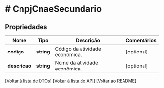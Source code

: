 # # CnpjCnaeSecundario

## Propriedades

Nome | Tipo | Descrição | Comentários
------------ | ------------- | ------------- | -------------
**codigo** | **string** | Código da atividade econômica. | [optional]
**descricao** | **string** | Nome da atividade econômica. | [optional]

[[Voltar à lista de DTOs]](../../README.md#models) [[Voltar à lista de API]](../../README.md#endpoints) [[Voltar ao README]](../../README.md)
